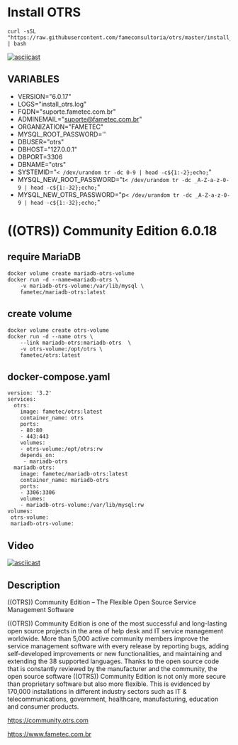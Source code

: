 # Install OTRS





    curl -sSL "https://raw.githubusercontent.com/fameconsultoria/otrs/master/install_otrs.sh" | bash


[![asciicast](https://asciinema.org/a/238434.svg)](https://asciinema.org/a/238434)



## VARIABLES

- VERSION="6.0.17"
- LOGS="install_otrs.log"
- FQDN="suporte.fametec.com.br"
- ADMINEMAIL="suporte@fametec.com.br"
- ORGANIZATION="FAMETEC"
- MYSQL_ROOT_PASSWORD=''
- DBUSER="otrs"
- DBHOST="127.0.0.1"
- DBPORT=3306
- DBNAME="otrs"
- SYSTEMID="`< /dev/urandom tr -dc 0-9 | head -c${1:-2};echo;`"
- MYSQL_NEW_ROOT_PASSWORD="t`< /dev/urandom tr -dc _A-Z-a-z-0-9 | head -c${1:-32};echo;`"
- MYSQL_NEW_OTRS_PASSWORD="p`< /dev/urandom tr -dc _A-Z-a-z-0-9 | head -c${1:-32};echo;`"

  

# ((OTRS)) Community Edition 6.0.18


## require MariaDB
 
    docker volume create mariadb-otrs-volume
    docker run -d --name=mariadb-otrs \
        -v mariadb-otrs-volume:/var/lib/mysql \
        fametec/mariadb-otrs:latest


## create volume

    docker volume create otrs-volume
    docker run -d --name otrs \
        --link mariadb-otrs:mariadb-otrs  \
        -v otrs-volume:/opt/otrs \
        fametec/otrs:latest


## docker-compose.yaml
    version: '3.2'
    services:
      otrs: 
        image: fametec/otrs:latest
        container_name: otrs
        ports:
        - 80:80
        - 443:443
        volumes:
        - otrs-volume:/opt/otrs:rw
        depends_on:
         - mariadb-otrs
      mariadb-otrs:
        image: fametec/mariadb-otrs:latest
        container_name: mariadb-otrs
        ports:
        - 3306:3306
        volumes:
        - mariadb-otrs-volume:/var/lib/mysql:rw
    volumes:
     otrs-volume:
     mariadb-otrs-volume:




## Video 

[![asciicast](https://asciinema.org/a/IEqSk4A4cgsxRTgKL9OUVcGwo.svg)](https://asciinema.org/a/IEqSk4A4cgsxRTgKL9OUVcGwo)

## Description 
  
((OTRS)) Community Edition – The Flexible Open Source Service Management Software

((OTRS)) Community Edition is one of the most successful and long-lasting open source projects in the area of help desk and IT service management worldwide. More than 5,000 active community members improve the service management software with every release by reporting bugs, adding self-developed improvements or new functionalities, and maintaining and extending the 38 supported languages. Thanks to the open source code that is constantly reviewed by the manufacturer and the community, the open source software ((OTRS)) Community Edition is not only more secure than proprietary software but also more flexible. This is evidenced by 170,000 installations in different industry sectors such as IT & telecommunications, government, healthcare, manufacturing, education and consumer products.

https://community.otrs.com


https://www.fametec.com.br

